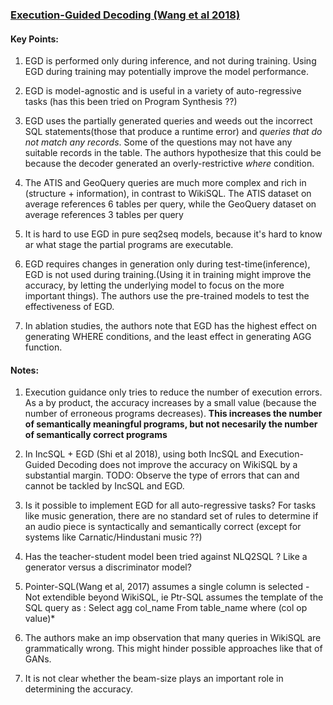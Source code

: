### [Execution-Guided Decoding (Wang et al 2018)](https://arxiv.org/abs/1807.03100)


#### Key Points:
1. EGD is performed only during inference, and not during training. Using EGD during training may potentially improve the model performance.

2. EGD is model-agnostic and is useful in a variety of auto-regressive tasks (has this been tried on Program Synthesis ??) 

3. EGD uses the partially generated queries and weeds out the incorrect SQL statements(those that produce a runtime error) and *queries that do not match any records*. Some of the questions may not have any suitable records in the table. The authors hypothesize that this could be because the decoder generated an overly-restrictive *where* condition. 

4. The ATIS and GeoQuery queries are much more complex and rich in (structure + information), in contrast to WikiSQL. The ATIS dataset on average references 6 tables per query, while the GeoQuery dataset on average references 3 tables per query

5. It is hard to use EGD in pure seq2seq models, because it's hard to know ar what stage the partial programs are executable.

6. EGD requires changes in generation only during test-time(inference), EGD is not used during training.(Using it in training might improve the accuracy, by letting the underlying model to focus on the more important things). The authors use the pre-trained models to test the effectiveness of EGD.

7. In ablation studies, the authors note that EGD has the highest effect on generating WHERE conditions, and the least effect in generating AGG function.

#### Notes:
1. Execution guidance only tries to reduce the number of execution errors. As a by product, the accuracy increases by a small value (because the number of erroneous programs decreases).
**This increases the number of semantically meaningful programs, but not necesarily the number of semantically correct programs**

2. In IncSQL + EGD (Shi et al 2018), using both IncSQL and Execution-Guided Decoding does not improve the accuracy on WikiSQL by a substantial margin.
TODO: Observe the type of errors that can and cannot be tackled by IncSQL and EGD.

3. Is it possible to implement EGD for all auto-regressive tasks? For tasks like music generation, there are no standard set of rules to determine if an audio piece is syntactically and semantically correct (except for systems like Carnatic/Hindustani music ??)

4. Has the teacher-student model been tried against NLQ2SQL ? Like a generator versus a discriminator model?

5. Pointer-SQL(Wang et al, 2017) assumes a single column is selected - Not extendible beyond WikiSQL, ie Ptr-SQL assumes the template of the SQL query as : Select agg col_name From table_name where (col op value)*

6. The authors make an imp observation that many queries in WikiSQL are grammatically wrong. This might hinder possible approaches like that of GANs.   

7. It is not clear whether the beam-size plays an important role in determining the accuracy.



